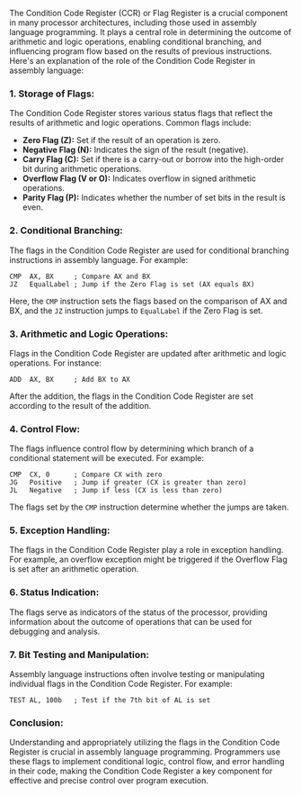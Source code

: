 The Condition Code Register (CCR) or Flag Register is a crucial component in many processor architectures, including those used in assembly language programming. It plays a central role in determining the outcome of arithmetic and logic operations, enabling conditional branching, and influencing program flow based on the results of previous instructions. Here's an explanation of the role of the Condition Code Register in assembly language:

### 1. **Storage of Flags:**

   The Condition Code Register stores various status flags that reflect the results of arithmetic and logic operations. Common flags include:

   - **Zero Flag (Z):** Set if the result of an operation is zero.
   - **Negative Flag (N):** Indicates the sign of the result (negative).
   - **Carry Flag (C):** Set if there is a carry-out or borrow into the high-order bit during arithmetic operations.
   - **Overflow Flag (V or O):** Indicates overflow in signed arithmetic operations.
   - **Parity Flag (P):** Indicates whether the number of set bits in the result is even.

### 2. **Conditional Branching:**

   The flags in the Condition Code Register are used for conditional branching instructions in assembly language. For example:

   ```assembly
   CMP  AX, BX     ; Compare AX and BX
   JZ   EqualLabel ; Jump if the Zero Flag is set (AX equals BX)
   ```

   Here, the `CMP` instruction sets the flags based on the comparison of AX and BX, and the `JZ` instruction jumps to `EqualLabel` if the Zero Flag is set.

### 3. **Arithmetic and Logic Operations:**

   Flags in the Condition Code Register are updated after arithmetic and logic operations. For instance:

   ```assembly
   ADD  AX, BX     ; Add BX to AX
   ```

   After the addition, the flags in the Condition Code Register are set according to the result of the addition.

### 4. **Control Flow:**

   The flags influence control flow by determining which branch of a conditional statement will be executed. For example:

   ```assembly
   CMP  CX, 0      ; Compare CX with zero
   JG   Positive   ; Jump if greater (CX is greater than zero)
   JL   Negative   ; Jump if less (CX is less than zero)
   ```

   The flags set by the `CMP` instruction determine whether the jumps are taken.

### 5. **Exception Handling:**

   The flags in the Condition Code Register play a role in exception handling. For example, an overflow exception might be triggered if the Overflow Flag is set after an arithmetic operation.

### 6. **Status Indication:**

   The flags serve as indicators of the status of the processor, providing information about the outcome of operations that can be used for debugging and analysis.

### 7. **Bit Testing and Manipulation:**

   Assembly language instructions often involve testing or manipulating individual flags in the Condition Code Register. For example:

   ```assembly
   TEST AL, 100b   ; Test if the 7th bit of AL is set
   ```

### **Conclusion:**

Understanding and appropriately utilizing the flags in the Condition Code Register is crucial in assembly language programming. Programmers use these flags to implement conditional logic, control flow, and error handling in their code, making the Condition Code Register a key component for effective and precise control over program execution.
